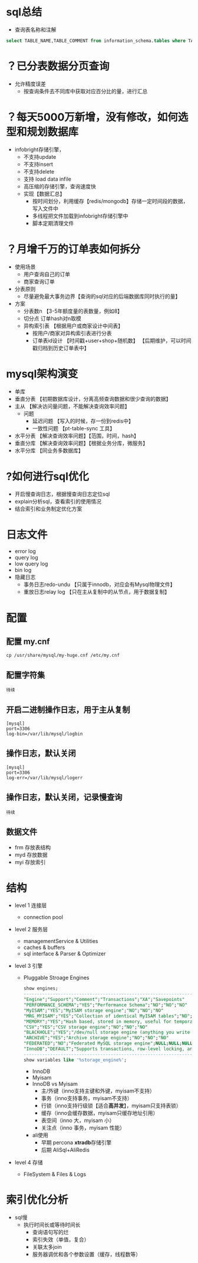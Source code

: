 # sql总结
- 查询表名称和注解
```sql
select TABLE_NAME,TABLE_COMMENT from information_schema.tables where TABLE_TYPE = 'BASE TABLE' and table_schema = 'digital_marketing_platform';
```
# ？已分表数据分页查询
- 允许精度误差
  - 按查询条件去不同库中获取对应百分比的量，进行汇总
  
# ？每天5000万新增，没有修改，如何选型和规划数据库
- infobright存储引擎，
  - 不支持update
  - 不支持insert
  - 不支持delete
  - 支持 load data infile
  - 高压缩的存储引擎，查询速度快
  - 实现【数据汇总】
    - 按时间划分，利用缓存【redis/mongodb】存储一定时间段的数据，写入文件中
    - 多线程把文件加载到infobright存储引擎中
    - 脚本定期清理文件
# ？月增千万的订单表如何拆分
- 使用场景
  - 用户查询自己的订单
  - 商家查询订单
- 分表原则
  - 尽量避免最大事务边界【查询的sql对应的后端数据库同时执行的量】
- 方案
  - 分表数n 【3-5年额度量的表数量，例如8】
  - 切分点 订单hash对n取模
  - 异构索引表 【根据用户或商家设计中间表】
    - 按用户/商家对异构索引表进行分表
    - 订单表id设计 【时间戳+user+shop+随机数】 【后期维护，可以时间戳归档到历史订单表中】
  
# mysql架构演变
- 单库
- 垂直分表 【初期数据库设计，分离高频查询数据和很少查询的数据】
- 主从 【解决访问量问题，不能解决查询效率问题】
  - 问题
    - 延迟问题 【写入的时候，存一份到redis中】
    - 一致性问题 【pt-table-sync 工具】
- 水平分表 【解决查询效率问题】【范围，时间，hash】
- 垂直分库 【解决查询效率问题】【根据业务分库，微服务】
- 水平分库 【同业务多数据库】

# ?如何进行sql优化
- 开启慢查询日志，根据慢查询日志定位sql
- explain分析sql，查看索引的使用情况
- 结合索引和业务制定优化方案
# 日志文件
- error log 
- query log
- low query log
- bin log
- 隐藏日志
  - 事务日志redo-undu 【只属于innodb，对应会有Mysql物理文件】
  - 重放日志relay log 【只在主从复制中的从节点，用于数据复制】
# 配置
## 配置 my.cnf
```shell
cp /usr/share/mysql/my-huge.cnf /etc/my.cnf
```
## 配置字符集
```
待续
```
## 开启二进制操作日志，用于主从复制
```
[mysql]
port=3306
log-bin=/var/lib/mysql/logbin
```
## 操作日志，默认关闭

```
[mysql]
port=3306
log-err=/var/lib/mysql/logerr
```
## 操作日志，默认关闭，记录慢查询
```
待续
```
## 数据文件
- frm 存放表结构
- myd 存放数据
- myi 存放索引
# 结构
- level 1 连接层
  - connection pool
- level 2 服务层
  - managementService & Utilities
  - caches & buffers
  - sql interface & Parser & Optimizer
- level 3 引擎
  - Pluggable Stroage Engines
    ```sql
    show engines;
    ----------------------------------------------------------------------------------------------------
    "Engine";"Support";"Comment";"Transactions";"XA";"Savepoints"
    "PERFORMANCE_SCHEMA";"YES";"Performance Schema";"NO";"NO";"NO"
    "MyISAM";"YES";"MyISAM storage engine";"NO";"NO";"NO"
    "MRG_MYISAM";"YES";"Collection of identical MyISAM tables";"NO";"NO";"NO"
    "MEMORY";"YES";"Hash based, stored in memory, useful for temporary tables";"NO";"NO";"NO"
    "CSV";"YES";"CSV storage engine";"NO";"NO";"NO"
    "BLACKHOLE";"YES";"/dev/null storage engine (anything you write to it disappears)";"NO";"NO";"NO"
    "ARCHIVE";"YES";"Archive storage engine";"NO";"NO";"NO"
    "FEDERATED";"NO";"Federated MySQL storage engine";NULL;NULL;NULL
    "InnoDB";"DEFAULT";"Supports transactions, row-level locking, and foreign keys";"YES";"YES";"YES"
    ----------------------------------------------------------------------------------------------------
    show variables like '%storage_engine%';

    ```
    - InnoDB
    - Myisam
    - InnoDB vs Myisam
      - 主/外键（inno支持主键和外键，myisam不支持）
      - 事务（inno支持事务，myisam不支持）
      - 行锁（inno支持行级锁【适合**高并发**】，myisam只支持表锁）
      - 缓存（inno会缓存数据，myisam只缓存地址引用）
      - 表空间（inno 大，myisam 小）
      - 关注点（inno 事务，myisam 性能）
    - ali使用 
      - 早期 percona **xtradb**存储引擎
      - 后期 AliSql+AliRedis
      
- level 4 存储
  - FileSystem & Files & Logs
# 索引优化分析
- sql慢
  - 执行时间长或等待时间长
    - 查询语句写的烂
    - 索引失效（单值，复合）
    - 关联太多join
    - 服务器调优和各个参数设置（缓存，线程数等）
